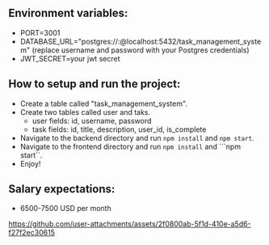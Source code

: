 ## Environment variables:
- PORT=3001
- DATABASE_URL="postgres://<username>:<password>@localhost:5432/task_management_system" (replace username and password with your Postgres credentials)
- JWT_SECRET=your jwt secret

## How to setup and run the project:
- Create a table called "task_management_system".
- Create two tables called user and taks.
  - user fields: id, username, password
  - task fields: id, title, description, user_id, is_complete
- Navigate to the backend directory and run ```npm install``` and ```npm start```.
- Navigate to the frontend directory and run ```npm install``` and ```npm start``.
- Enjoy!

## Salary expectations:
- 6500-7500 USD per month


https://github.com/user-attachments/assets/2f0800ab-5f1d-410e-a5d6-f27f2ec30615

